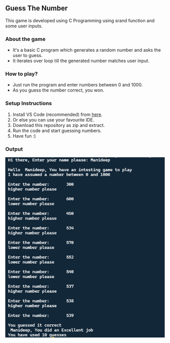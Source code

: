 ## Guess The Number
This game is developed using C Programming using srand function and some user inputs.

### About the game
- It's a basic C program which generates a random number and asks the user to guess.
- It iterates over loop till the generated number matches user input.

### How to play?
- Just run the program and enter numbers between 0 and 1000.
- As you guess the number correct, you won.

### Setup Instructions
1. Install VS Code (recommended) from <a href="https://code.visualstudio.com/Download">here</a>.
2. Or else you can use your favourite IDE.
3. Download this repository as zip and extract.
4. Run the code and start guessing numbers.
5. Have fun :)

### Output
<img align="center" alt="output" src="guessnum.png">
